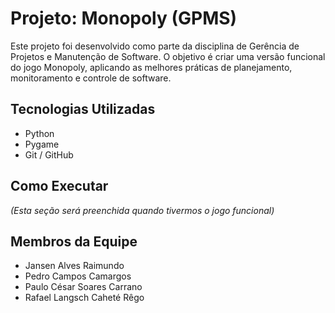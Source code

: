 # Projeto: Monopoly (GPMS)

Este projeto foi desenvolvido como parte da disciplina de Gerência de Projetos e Manutenção de Software. O objetivo é criar uma versão funcional do jogo Monopoly, aplicando as melhores práticas de planejamento, monitoramento e controle de software.

## Tecnologias Utilizadas
* Python
* Pygame
* Git / GitHub

## Como Executar
*(Esta seção será preenchida quando tivermos o jogo funcional)*

## Membros da Equipe
* Jansen Alves Raimundo
* Pedro Campos Camargos
* Paulo César Soares Carrano
* Rafael Langsch Caheté Rêgo